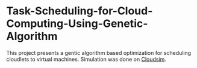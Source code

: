 # Task-Scheduling-for-Cloud-Computing-Using-Genetic-Algorithm
This project presents a gentic algorithm based optimization for scheduling cloudlets to virtual machines. Simulation was done on [Cloudsim](https://github.com/Cloudslab/cloudsim).
